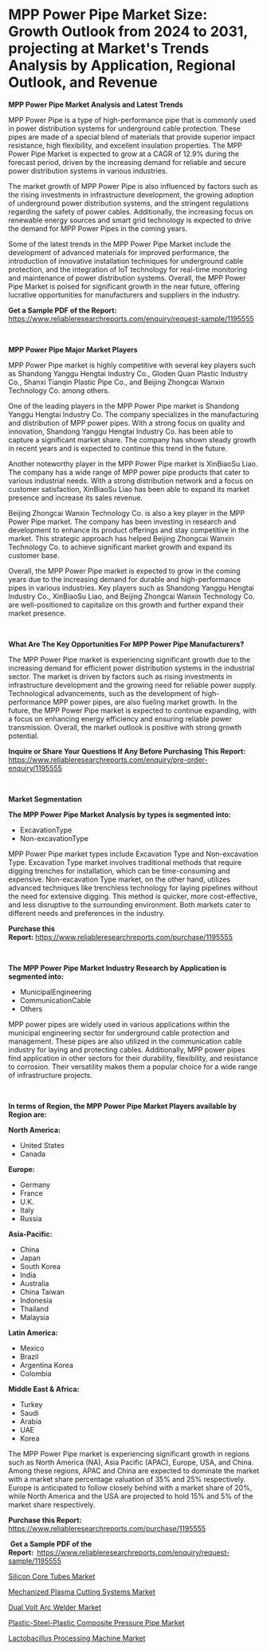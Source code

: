 <p><h1>MPP Power Pipe Market Size: Growth Outlook from 2024 to 2031, projecting at Market's Trends Analysis by Application, Regional Outlook, and Revenue</h1></p><p><strong>MPP Power Pipe Market Analysis and Latest Trends</strong></p>
<p><p>MPP Power Pipe is a type of high-performance pipe that is commonly used in power distribution systems for underground cable protection. These pipes are made of a special blend of materials that provide superior impact resistance, high flexibility, and excellent insulation properties. The MPP Power Pipe Market is expected to grow at a CAGR of 12.9% during the forecast period, driven by the increasing demand for reliable and secure power distribution systems in various industries.</p><p>The market growth of MPP Power Pipe is also influenced by factors such as the rising investments in infrastructure development, the growing adoption of underground power distribution systems, and the stringent regulations regarding the safety of power cables. Additionally, the increasing focus on renewable energy sources and smart grid technology is expected to drive the demand for MPP Power Pipes in the coming years.</p><p>Some of the latest trends in the MPP Power Pipe Market include the development of advanced materials for improved performance, the introduction of innovative installation techniques for underground cable protection, and the integration of IoT technology for real-time monitoring and maintenance of power distribution systems. Overall, the MPP Power Pipe Market is poised for significant growth in the near future, offering lucrative opportunities for manufacturers and suppliers in the industry.</p></p>
<p><strong>Get a Sample PDF of the Report:&nbsp;</strong> <a href="https://www.reliableresearchreports.com/enquiry/request-sample/1195555">https://www.reliableresearchreports.com/enquiry/request-sample/1195555</a></p>
<p>&nbsp;</p>
<p><strong>MPP Power Pipe Major Market Players</strong></p>
<p><p>MPP Power Pipe market is highly competitive with several key players such as Shandong Yanggu Hengtai Industry Co., Gloden Quan Plastic Industry Co., Shanxi Tianqin Plastic Pipe Co., and Beijing Zhongcai Wanxin Technology Co. among others.</p><p>One of the leading players in the MPP Power Pipe market is Shandong Yanggu Hengtai Industry Co. The company specializes in the manufacturing and distribution of MPP power pipes. With a strong focus on quality and innovation, Shandong Yanggu Hengtai Industry Co. has been able to capture a significant market share. The company has shown steady growth in recent years and is expected to continue this trend in the future.</p><p>Another noteworthy player in the MPP Power Pipe market is XinBiaoSu Liao. The company has a wide range of MPP power pipe products that cater to various industrial needs. With a strong distribution network and a focus on customer satisfaction, XinBiaoSu Liao has been able to expand its market presence and increase its sales revenue.</p><p>Beijing Zhongcai Wanxin Technology Co. is also a key player in the MPP Power Pipe market. The company has been investing in research and development to enhance its product offerings and stay competitive in the market. This strategic approach has helped Beijing Zhongcai Wanxin Technology Co. to achieve significant market growth and expand its customer base.</p><p>Overall, the MPP Power Pipe market is expected to grow in the coming years due to the increasing demand for durable and high-performance pipes in various industries. Key players such as Shandong Yanggu Hengtai Industry Co., XinBiaoSu Liao, and Beijing Zhongcai Wanxin Technology Co. are well-positioned to capitalize on this growth and further expand their market presence.</p></p>
<p>&nbsp;</p>
<p><strong>What Are The Key Opportunities For MPP Power Pipe Manufacturers?</strong></p>
<p><p>The MPP Power Pipe market is experiencing significant growth due to the increasing demand for efficient power distribution systems in the industrial sector. The market is driven by factors such as rising investments in infrastructure development and the growing need for reliable power supply. Technological advancements, such as the development of high-performance MPP power pipes, are also fueling market growth. In the future, the MPP Power Pipe market is expected to continue expanding, with a focus on enhancing energy efficiency and ensuring reliable power transmission. Overall, the market outlook is positive with strong growth potential.</p></p>
<p><strong>Inquire or Share Your Questions If Any Before Purchasing This Report:</strong> <a href="https://www.reliableresearchreports.com/enquiry/pre-order-enquiry/1195555">https://www.reliableresearchreports.com/enquiry/pre-order-enquiry/1195555</a></p>
<p>&nbsp;</p>
<p><strong>Market Segmentation</strong></p>
<p><strong>The MPP Power Pipe Market Analysis by types is segmented into:</strong></p>
<p><ul><li>ExcavationType</li><li>Non-excavationType</li></ul></p>
<p><p>MPP Power Pipe market types include Excavation Type and Non-excavation Type. Excavation Type market involves traditional methods that require digging trenches for installation, which can be time-consuming and expensive. Non-excavation Type market, on the other hand, utilizes advanced techniques like trenchless technology for laying pipelines without the need for extensive digging. This method is quicker, more cost-effective, and less disruptive to the surrounding environment. Both markets cater to different needs and preferences in the industry.</p></p>
<p><strong>Purchase this Report:&nbsp;</strong><a href="https://www.reliableresearchreports.com/purchase/1195555">https://www.reliableresearchreports.com/purchase/1195555</a></p>
<p>&nbsp;</p>
<p><strong>The MPP Power Pipe Market Industry Research by Application is segmented into:</strong></p>
<p><ul><li>MunicipalEngineering</li><li>CommunicationCable</li><li>Others</li></ul></p>
<p><p>MPP power pipes are widely used in various applications within the municipal engineering sector for underground cable protection and management. These pipes are also utilized in the communication cable industry for laying and protecting cables. Additionally, MPP power pipes find application in other sectors for their durability, flexibility, and resistance to corrosion. Their versatility makes them a popular choice for a wide range of infrastructure projects.</p></p>
<p>&nbsp;</p>
<p><strong>In terms of Region, the MPP Power Pipe Market Players available by Region are:</strong></p>
<p>
    <p> <strong> North America: </strong>
        <ul>
            <li>United States</li>
            <li>Canada</li>
        </ul>
        </p> 
    <p> <strong> Europe: </strong>
        <ul>
            <li>Germany</li>
            <li>France</li>
            <li>U.K.</li>
            <li>Italy</li>
            <li>Russia</li>
        </ul>
        </p> 
    <p> <strong> Asia-Pacific: </strong>
        <ul>
            <li>China</li>
            <li>Japan</li>
            <li>South Korea</li>
            <li>India</li>
            <li>Australia</li>
            <li>China Taiwan</li>
            <li>Indonesia</li>
            <li>Thailand</li>
            <li>Malaysia</li>
        </ul>
        </p> 
    <p> <strong> Latin America: </strong>
        <ul>
            <li>Mexico</li>
            <li>Brazil</li>
            <li>Argentina Korea</li>
            <li>Colombia</li>
        </ul>
        </p> 
    <p> <strong> Middle East & Africa: </strong>
        <ul>
            <li>Turkey</li>
            <li>Saudi</li>
            <li>Arabia</li>
            <li>UAE</li>
            <li>Korea</li>
        </ul>
    </p>
    </p>
<p><p>The MPP Power Pipe market is experiencing significant growth in regions such as North America (NA), Asia Pacific (APAC), Europe, USA, and China. Among these regions, APAC and China are expected to dominate the market with a market share percentage valuation of 35% and 25% respectively. Europe is anticipated to follow closely behind with a market share of 20%, while North America and the USA are projected to hold 15% and 5% of the market share respectively.</p></p>
<p><strong>Purchase this Report: </strong><a href="https://www.reliableresearchreports.com/purchase/1195555">https://www.reliableresearchreports.com/purchase/1195555</a></p>
<p>&nbsp;<strong>Get a Sample PDF of the Report:&nbsp;&nbsp;</strong><a href="https://www.reliableresearchreports.com/enquiry/request-sample/1195555">https://www.reliableresearchreports.com/enquiry/request-sample/1195555</a></p>
<p><strong></strong></p>
<p><p><a href="https://github.com/okotobwrhuteie/Market-Research-Report-List-1/blob/main/silicon-core-tubes-market.md">Silicon Core Tubes Market</a></p><p><a href="https://medium.com/@toneygrimes2023/mechanized-plasma-cutting-systems-market-share-evolution-and-market-growth-trends-2024-2031-70af73d58ce6">Mechanized Plasma Cutting Systems Market</a></p><p><a href="https://medium.com/@toneygrimes2023/dual-volt-arc-welder-market-competitive-analysis-market-trends-and-forecast-to-2031-e81097494cb1">Dual Volt Arc Welder Market</a></p><p><a href="https://github.com/myacatherineblakecaczo9vcsw/Market-Research-Report-List-1/blob/main/plastic-steel-plastic-composite-pressure-pipe-market.md">Plastic-Steel-Plastic Composite Pressure Pipe Market</a></p><p><a href="https://medium.com/@toneygrimes2023/lactobacillus-processing-machine-market-size-cagr-trends-2024-2030-42aceb521399">Lactobacillus Processing Machine Market</a></p></p>